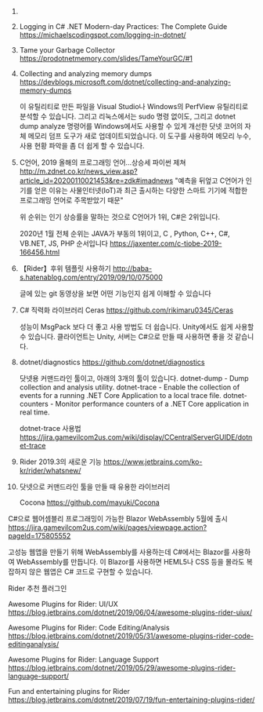 1. 
2. Logging in C# .NET Modern-day Practices: The Complete Guide
   https://michaelscodingspot.com/logging-in-dotnet/

2. Tame your Garbage Collector
   https://prodotnetmemory.com/slides/TameYourGC/#1

3. Collecting and analyzing memory dumps 
   https://devblogs.microsoft.com/dotnet/collecting-and-analyzing-memory-dumps

   이 유틸리티로 만든 파일을 Visual Studio나 Windows의 PerfView 유틸리티로 분석할 수 있습니다.
   그리고 리눅스에서는 sudo 명령 없이도, 그리고 dotnet dump analyze 명령어를 Windows에서도 사용할 수 있게 개선한 닷넷 코어의 자체 메모리 덤프 도구가 새로 업데이트되었습니다. 이 도구를 사용하여 메모리 누수, 사용 현황 파악을 좀 더 쉽게 할 수 있습니다.

4. C언어, 2019 올해의 프로그래밍 언어...상승세 파이썬 제쳐
   http://m.zdnet.co.kr/news_view.asp?article_id=20200110021453&re=zdk#imadnews
   "예측을 뒤엎고 C언어가 인기를 얻은 이유는 사물인터넷(IoT)과 최근 출시하는 다양한 스마트 기기에 적합한 프로그래밍 언어로 주목받았기 때문"

   위 순위는 인기 상승률을 말하는 것으로 C언어가 1위, C#은 2위입니다. 

   2020년 1월 전체 순위는 JAVA가 부동의 1위이고,  C , Python, C++, C#, VB.NET, JS, PHP 순서입니다
   https://jaxenter.com/c-tiobe-2019-166456.html



5. 【Rider】후위 템플릿 사용하기
   http://baba-s.hatenablog.com/entry/2019/09/10/075000 

   글에 있는 git 동영상을 보면 어떤 기능인지 쉽게 이해할 수 있습니다

6. C# 직력화 라이브러리 Ceras 
   https://github.com/rikimaru0345/Ceras

   성능이 MsgPack 보다 더 좋고 사용 방법도 더 쉽습니다.
   Unity에서도 쉽게 사용할 수 있습니다.
   클라이언트는 Unity, 서버는 C#으로 만들 때 사용하면 좋을 것 같습니다.

7. dotnet/diagnostics
   https://github.com/dotnet/diagnostics

   닷넷용 커맨드라인 툴이고, 아래의 3개의 툴이 있습니다.
   dotnet-dump - Dump collection and analysis utility.
   dotnet-trace - Enable the collection of events for a running .NET Core Application to a local trace file.
   dotnet-counters - Monitor performance counters of a .NET Core application in real time.

   dotnet-trace 사용법
   https://jira.gamevilcom2us.com/wiki/display/CCentralServerGUIDE/dotnet-trace

8. Rider 2019.3의 새로운 기능
   https://www.jetbrains.com/ko-kr/rider/whatsnew/

   

9. 닷넷으로 커맨드라인 툴을 만들 때 유용한 라이브러리

   Cocona
   https://github.com/mayuki/Cocona



C#으로 웹어셈블리 프로그래밍이 가능한 Blazor WebAssembly 5월에 출시
https://jira.gamevilcom2us.com/wiki/pages/viewpage.action?pageId=175805552

고성능 웹앱을 만들기 위해 WebAssembly를 사용하는데 C#에서는 Blazor를 사용하여 WebAssembly를 만듭니다.
이 Blazor를 사용하면 HEML5나 CSS 등을 몰라도 복잡하지 않은 웹앱은 C# 코드로 구현할 수 있습니다.







Rider 추천 플러그인 

Awesome Plugins for Rider: UI/UX
https://blog.jetbrains.com/dotnet/2019/06/04/awesome-plugins-rider-uiux/

Awesome Plugins for Rider: Code Editing/Analysis
https://blog.jetbrains.com/dotnet/2019/05/31/awesome-plugins-rider-code-editinganalysis/

Awesome Plugins for Rider: Language Support
https://blog.jetbrains.com/dotnet/2019/05/29/awesome-plugins-rider-language-support/

Fun and entertaining plugins for Rider
https://blog.jetbrains.com/dotnet/2019/07/19/fun-entertaining-plugins-rider/